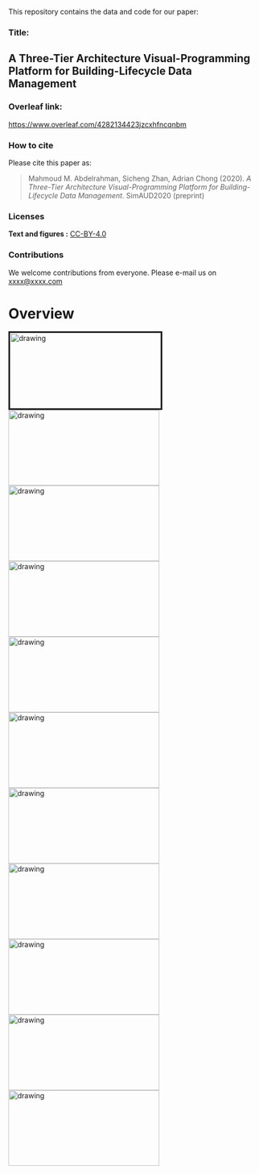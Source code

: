 This repository contains the data and code for our paper:

### Title: 
## A Three-Tier Architecture Visual-Programming Platform for Building-Lifecycle Data Management
### Overleaf link: 
https://www.overleaf.com/4282134423jzcxhfncqnbm


### How to cite 

Please cite this paper as:

> Mahmoud M. Abdelrahman, Sicheng Zhan, Adrian Chong (2020). *A Three-Tier Architecture Visual-Programming Platform for Building-Lifecycle Data Management*. SimAUD2020 (preprint)



### Licenses

**Text and figures :**
[CC-BY-4.0](http://creativecommons.org/licenses/by/4.0/)


### Contributions

We welcome contributions from everyone. Please e-mail us on xxxx@xxxx.com

# Overview
<img src="https://user-images.githubusercontent.com/6969514/77833610-ccd95c80-7179-11ea-9492-964d3a80cd81.gif" alt="drawing" height="150" width="300" border="3"/>
<img src="https://user-images.githubusercontent.com/6969514/77833617-dfec2c80-7179-11ea-9c56-9e8c716e1d2a.gif" alt="drawing" height="150" width="300"/>
<img src="https://user-images.githubusercontent.com/6969514/77833637-04e09f80-717a-11ea-8b9b-2fd43ecde05c.gif" alt="drawing" height="150" width="300"/>
<img src="https://user-images.githubusercontent.com/6969514/77833649-16c24280-717a-11ea-9df1-8a5e0f7bae83.gif" alt="drawing" height="150" width="300"/>
<img src="https://user-images.githubusercontent.com/6969514/77833654-1aee6000-717a-11ea-81e8-5f46ef1da213.gif" alt="drawing" height="150" width="300"/>
<img src="https://user-images.githubusercontent.com/6969514/77833675-2772b880-717a-11ea-9abd-b41f1ee1fbb8.gif" alt="drawing" height="150" width="300"/>
<img src="https://user-images.githubusercontent.com/6969514/77833683-2f325d00-717a-11ea-9b96-aea8c3697c12.gif" alt="drawing" height="150" width="300"/>
<img src="https://user-images.githubusercontent.com/6969514/77833690-38232e80-717a-11ea-8e42-6fffe26e5da5.gif" alt="drawing" height="150" width="300"/>
<img src="https://user-images.githubusercontent.com/6969514/77833696-3eb1a600-717a-11ea-8f77-475be6d57cfb.gif" alt="drawing" height="150" width="300"/>
<img src="https://user-images.githubusercontent.com/6969514/77833712-5be67480-717a-11ea-8465-0aac0ae7f934.gif" alt="drawing" height="150" width="300"/>
<img src="https://user-images.githubusercontent.com/6969514/77833726-6ef94480-717a-11ea-9c68-acf79bfef3f4.gif" alt="drawing" height="150" width="300"/>

